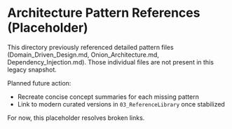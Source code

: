 # Architecture Pattern References (Placeholder)

This directory previously referenced detailed pattern files (Domain_Driven_Design.md, Onion_Architecture.md, Dependency_Injection.md). Those individual files are not present in this legacy snapshot.

Planned future action:
- Recreate concise concept summaries for each missing pattern
- Link to modern curated versions in `03_ReferenceLibrary` once stabilized

For now, this placeholder resolves broken links.
